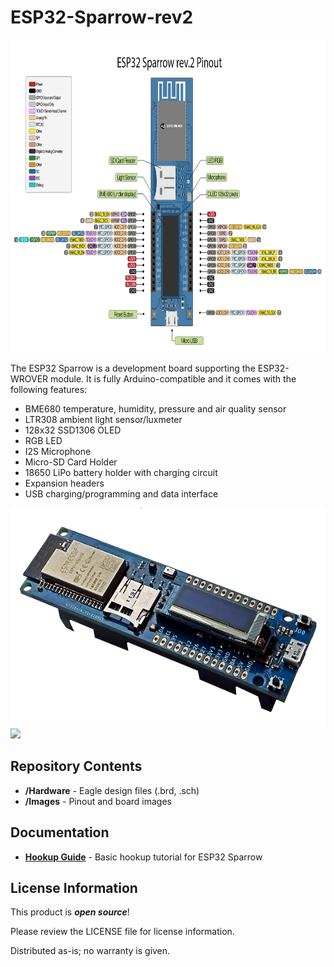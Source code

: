 # ESP32-Sparrow-rev2

<img src="https://github.com/dantudose/ESP32-Sparrow-rev2/blob/main/Images/esp32_sparrow_rev2.png" height="500"/>

The ESP32 Sparrow is a development board supporting the ESP32-WROVER module. It is fully Arduino-compatible and it comes with the following features:
* BME680 temperature, humidity, pressure and air quality sensor
* LTR308 ambient light sensor/luxmeter
* 128x32 SSD1306 OLED
* RGB LED
* I2S Microphone
* Micro-SD Card Holder
* 18650 LiPo battery holder with charging circuit
* Expansion headers
* USB charging/programming and data interface

<div id="cover">
  <img src="https://github.com/dantudose/ESP32-Sparrow-rev2/blob/main/Images/ESP32_Sparrow_rev2_small.png" height="350"/> 
  <img src="https://imgur.com/nUJVBmO.jpg">
</div>



Repository Contents
-------------------

* **/Hardware** - Eagle design files (.brd, .sch)
* **/Images** - Pinout and board images

Documentation
--------------
* **[Hookup Guide](https://ocw.cs.pub.ro/courses/iothings/laboratoare/2022/lab1)** - Basic hookup tutorial for ESP32 Sparrow

License Information
-------------------

This product is _**open source**_! 

Please review the LICENSE file for license information. 

Distributed as-is; no warranty is given.
 
